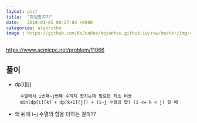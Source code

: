 ```yaml
---
layout: post
title:  "파일합치기"
date:   2018-01-05 00:27:03 +0900
categories: algorithm
image : https://github.com/KoJunHee/kojunhee.github.io/raw/master/img/algorithm.png
---
```


<https://www.acmicpc.net/problem/11066>

## 풀이

- dp[i][j] 
		
		수열에서 i번째~j번째 수까지 합치는데 필요한 최소 비용
		min(dp[i][k] + dp[k+1][j]) + (i~j 수열의 합) (i <= k < j) 일 때

- 왜 뒤에 i~j 수열의 합을 더하는 걸까??		





	 
